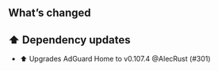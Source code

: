 ## What’s changed

## ⬆️ Dependency updates

- ⬆️ Upgrades AdGuard Home to v0.107.4 @AlecRust (#301)
